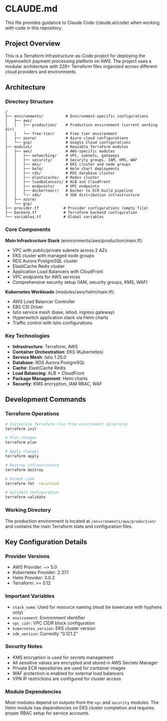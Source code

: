 # CLAUDE.md

This file provides guidance to Claude Code (claude.ai/code) when working with code in this repository.

## Project Overview

This is a Terraform Infrastructure-as-Code project for deploying the Hyperswitch payment processing platform on AWS. The project uses a modular architecture with 228+ Terraform files organized across different cloud providers and environments.

## Architecture

### Directory Structure
```
/
├── environments/          # Environment-specific configurations
│   ├── aws/
│   │   ├── production/    # Production environment (current working dir)
│   │   └── free-tier/     # Free tier environment
│   ├── azure/             # Azure cloud configurations
│   └── gcp/               # Google Cloud configurations
├── modules/               # Reusable Terraform modules
│   ├── aws/               # AWS-specific modules
│   │   ├── networking/    # VPC, subnets, gateways
│   │   ├── security/      # Security groups, IAM, KMS, WAF
│   │   ├── eks/           # EKS cluster and node groups
│   │   ├── helm/          # Helm chart deployments
│   │   ├── rds/           # RDS database cluster
│   │   ├── elasticache/   # Redis cluster
│   │   ├── loadbalancers/ # ALB and CloudFront
│   │   ├── endpoints/     # VPC endpoints
│   │   ├── dockertoecr/   # Docker to ECR build pipeline
│   │   └── sdk/           # SDK distribution infrastructure
│   ├── azure/
│   └── gcp/
├── provider.tf           # Provider configurations (empty file)
├── backend.tf            # Terraform backend configuration
└── variables.tf          # Global variables
```

### Core Components

**Main Infrastructure Stack** (environments/aws/production/main.tf):
- VPC with public/private subnets across 2 AZs
- EKS cluster with managed node groups
- RDS Aurora PostgreSQL cluster
- ElastiCache Redis cluster
- Application Load Balancers with CloudFront
- VPC endpoints for AWS services
- Comprehensive security setup (IAM, security groups, KMS, WAF)

**Kubernetes Workloads** (modules/aws/helm/main.tf):
- AWS Load Balancer Controller
- EBS CSI Driver  
- Istio service mesh (base, istiod, ingress gateway)
- Hyperswitch application stack via Helm charts
- Traffic control with Istio configurations

### Key Technologies
- **Infrastructure**: Terraform, AWS
- **Container Orchestration**: EKS (Kubernetes)
- **Service Mesh**: Istio 1.25.0
- **Database**: RDS Aurora PostgreSQL
- **Cache**: ElastiCache Redis  
- **Load Balancing**: ALB + CloudFront
- **Package Management**: Helm charts
- **Security**: KMS encryption, IAM RBAC, WAF

## Development Commands

### Terraform Operations
```bash
# Initialize Terraform (run from environment directory)
terraform init

# Plan changes
terraform plan

# Apply changes
terraform apply

# Destroy infrastructure
terraform destroy

# Format code
terraform fmt -recursive

# Validate configuration
terraform validate
```

### Working Directory
The production environment is located at `/environments/aws/production/` and contains the main Terraform state and configuration files.

## Key Configuration Details

### Provider Versions
- AWS Provider: ~> 5.0
- Kubernetes Provider: 2.37.1  
- Helm Provider: 3.0.2
- Terraform: >= 0.12

### Important Variables
- `stack_name`: Used for resource naming (must be lowercase with hyphens only)
- `environment`: Environment identifier
- `vpc_cidr`: VPC CIDR block configuration
- `kubernetes_version`: EKS cluster version
- `sdk_version`: Currently "0.121.2"

### Security Notes
- KMS encryption is used for secrets management
- All sensitive values are encrypted and stored in AWS Secrets Manager
- Private ECR repositories are used for container images
- WAF protection is enabled for external load balancers
- VPN IP restrictions are configured for cluster access

### Module Dependencies
Most modules depend on outputs from the `vpc` and `security` modules. The Helm module has dependencies on EKS cluster completion and requires proper RBAC setup for service accounts.